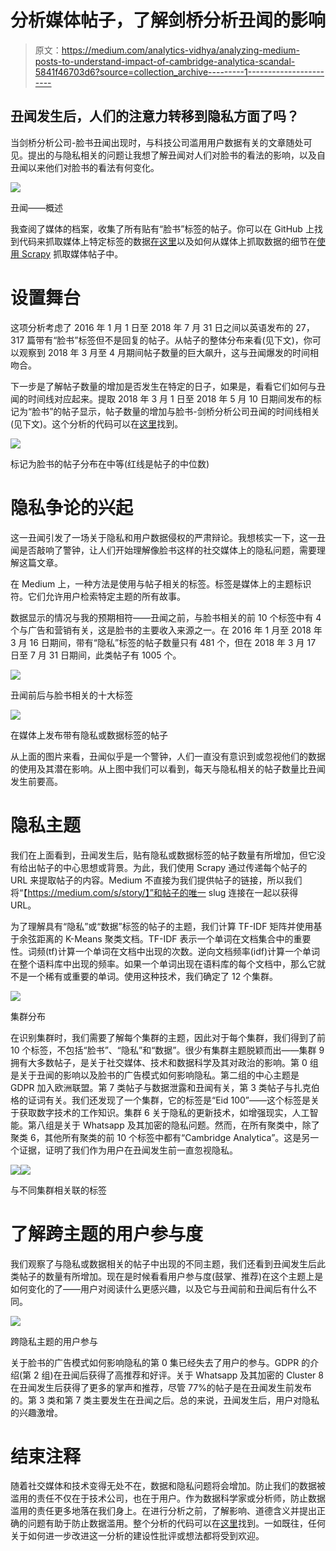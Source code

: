 # 分析媒体帖子，了解剑桥分析丑闻的影响

> 原文：<https://medium.com/analytics-vidhya/analyzing-medium-posts-to-understand-impact-of-cambridge-analytica-scandal-5841f46703d6?source=collection_archive---------1----------------------->

## 丑闻发生后，人们的注意力转移到隐私方面了吗？

当剑桥分析公司-脸书丑闻出现时，与科技公司滥用用户数据有关的文章随处可见。提出的与隐私相关的问题让我想了解丑闻对人们对脸书的看法的影响，以及自丑闻以来他们对脸书的看法有何变化。

![](img/29e883cd9c10b4ddfb884d2f94284a80.png)

丑闻——概述

我查阅了媒体的档案，收集了所有贴有“脸书”标签的帖子。你可以在 GitHub 上找到代码来抓取媒体上特定标签的数据[在这里](https://github.com/AiswaryaSrinivas/Scraping-Medium-and-Data-Analysis/blob/master/medium_scrapper_tag_archive.py)以及如何从媒体上抓取数据的细节在[使用 Scrapy](/@aiswaryar/scrapping-medium-posts-using-scrapy-d5e8251dc008) 抓取媒体帖子中。

# **设置舞台**

这项分析考虑了 2016 年 1 月 1 日至 2018 年 7 月 31 日之间以英语发布的 27，317 篇带有“脸书”标签但不是回复的帖子。从帖子的整体分布来看(见下文)，你可以观察到 2018 年 3 月至 4 月期间帖子数量的巨大飙升，这与丑闻爆发的时间相吻合。

下一步是了解帖子数量的增加是否发生在特定的日子，如果是，看看它们如何与丑闻的时间线对应起来。提取 2018 年 3 月 1 日至 2018 年 5 月 10 日期间发布的标记为“脸书”的帖子显示，帖子数量的增加与脸书-剑桥分析公司丑闻的时间线相关(见下文)。这个分析的代码可以在[这里](https://github.com/AiswaryaSrinivas/Scraping-Medium-and-Data-Analysis/blob/master/A%20Facebook%20Analysis.ipynb)找到。

![](img/84fc72448afd59c8115284bc91a48f30.png)

标记为脸书的帖子分布在中等(红线是帖子的中位数)

# **隐私争论的兴起**

这一丑闻引发了一场关于隐私和用户数据侵权的严肃辩论。我想核实一下，这一丑闻是否敲响了警钟，让人们开始理解像脸书这样的社交媒体上的隐私问题，需要理解这篇文章。

在 Medium 上，一种方法是使用与帖子相关的标签。标签是媒体上的主题标识符。它们允许用户检索特定主题的所有故事。

数据显示的情况与我的预期相符——丑闻之前，与脸书相关的前 10 个标签中有 4 个与广告和营销有关，这是脸书的主要收入来源之一。在 2016 年 1 月至 2018 年 3 月 16 日期间，带有“隐私”标签的帖子数量只有 481 个，但在 2018 年 3 月 17 日至 7 月 31 日期间，此类帖子有 1005 个。

![](img/6c0a5894b7b2f5b059b76a29a5ced511.png)

丑闻前后与脸书相关的十大标签

![](img/a6703b8037e8f198cb38f3fa7595e0cc.png)

在媒体上发布带有隐私或数据标签的帖子

从上面的图片来看，丑闻似乎是一个警钟，人们一直没有意识到或忽视他们的数据的使用及其潜在影响。从上图中我们可以看到，每天与隐私相关的帖子数量比丑闻发生前要高。

# **隐私主题**

我们在上面看到，丑闻发生后，贴有隐私或数据标签的帖子数量有所增加，但它没有给出帖子的中心思想或背景。为此，我们使用 Scrapy 通过传递每个帖子的 URL 来提取帖子的内容。Medium 不直接为我们提供帖子的链接，所以我们将“【https://medium.com/s/story/】”和帖子的唯一 slug 连接在一起以获得 URL。

为了理解具有“隐私”或“数据”标签的帖子的主题，我们计算 TF-IDF 矩阵并使用基于余弦距离的 K-Means 聚类文档。TF-IDF 表示一个单词在文档集合中的重要性。词频(tf)计算一个单词在文档中出现的次数。逆向文档频率(idf)计算一个单词在整个语料库中出现的频率。如果一个单词出现在语料库的每个文档中，那么它就不是一个稀有或重要的单词。使用这种技术，我们确定了 12 个集群。

![](img/6636dbfcf5cd55d1a587e2a7a846e4b2.png)

集群分布

在识别集群时，我们需要了解每个集群的主题，因此对于每个集群，我们得到了前 10 个标签，不包括“脸书”、“隐私”和“数据”。很少有集群主题脱颖而出——集群 9 拥有大多数帖子，是关于社交媒体、技术和数据科学及其对政治的影响。第 0 组是关于丑闻的影响以及脸书的广告模式如何影响隐私。第二组的中心主题是 GDPR 加入欧洲联盟。第 7 类帖子与数据泄露和丑闻有关，第 3 类帖子与扎克伯格的证词有关。我们还发现了一个集群，它的标签是“Eid 100”——这个标签是关于获取数字技术的工作知识。集群 6 关于隐私的更新技术，如增强现实，人工智能。第八组是关于 Whatsapp 及其加密的隐私问题。然而，在所有聚类中，除了聚类 6，其他所有聚类的前 10 个标签中都有“Cambridge Analytica”。这是另一个证据，证明了我们作为用户在丑闻发生前一直忽视隐私。

![](img/c495fb0efe2b473bad5bf7726533f2fe.png)![](img/92acd26c2b223f64b64b9f6239f45cfb.png)

与不同集群相关联的标签

# **了解跨主题的用户参与度**

我们观察了与隐私或数据相关的帖子中出现的不同主题，我们还看到丑闻发生后此类帖子的数量有所增加。现在是时候看看用户参与度(鼓掌、推荐)在这个主题上是如何变化的了——用户对阅读什么更感兴趣，以及它与丑闻前和丑闻后有什么不同。

![](img/b770bd46c4e38c602aabdb54f4c011c8.png)

跨隐私主题的用户参与

关于脸书的广告模式如何影响隐私的第 0 集已经失去了用户的参与。GDPR 的介绍(第 2 组)在丑闻后获得了高推荐和好评。关于 Whatsapp 及其加密的 Cluster 8 在丑闻发生后获得了更多的掌声和推荐，尽管 77%的帖子是在丑闻发生前发布的。第 3 类和第 7 类主要发生在丑闻之后。总的来说，丑闻发生后，用户对隐私的兴趣激增。

# **结束注释**

随着社交媒体和技术变得无处不在，数据和隐私问题将会增加。防止我们的数据被滥用的责任不仅在于技术公司，也在于用户。作为数据科学家或分析师，防止数据滥用的责任更多地落在我们身上。在进行分析之前，了解影响、道德含义并提出正确的问题有助于防止数据滥用。整个分析的代码可以在[这里](https://github.com/AiswaryaSrinivas/Scraping-Medium-and-Data-Analysis/blob/master/A%20Facebook%20Analysis.ipynb)找到。一如既往，任何关于如何进一步改进这一分析的建设性批评或想法都将受到欢迎。